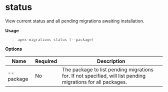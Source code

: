 
# status

View current status and all pending migrations awaiting installation.

**Usage**

> `apex-migrations status [--package]`

**Options**

Name | Required | Description
------------- |------------- |------------- 
--package | No | The package to list pending migrations for.  If not specified, will list pending migrations for all packages.


